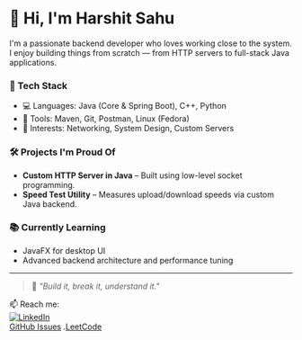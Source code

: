 # 👋 Hi, I'm Harshit Sahu

I'm a passionate backend developer who loves working close to the system. I enjoy building things from scratch — from HTTP servers to full-stack Java applications.

### 🚀 Tech Stack
- 💻 Languages: Java (Core & Spring Boot), C++, Python
- 🧰 Tools: Maven, Git, Postman, Linux (Fedora)
- 📡 Interests: Networking, System Design, Custom Servers

### 🛠️ Projects I'm Proud Of
- **Custom HTTP Server in Java** – Built using low-level socket programming.
- **Speed Test Utility** – Measures upload/download speeds via custom Java backend.

### 📚 Currently Learning
- JavaFX for desktop UI  
- Advanced backend architecture and performance tuning

---

> 🧠 _"Build it, break it, understand it."_

📫 Reach me:  
[![LinkedIn](https://img.shields.io/badge/LinkedIn-blue?style=flat&logo=linkedin)](https://www.linkedin.com/in/harshit-kumar-sahu-771186307/)  
[GitHub Issues](https://github.com/Harshit-dell)
.[LeetCode](https://leetcode.com/u/Muhammad_Sahu/)
